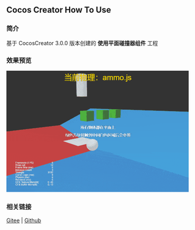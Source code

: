 ## Cocos Creator How To Use

### 简介

基于 CocosCreator 3.0.0 版本创建的 **使用平面碰撞器组件** 工程

### 效果预览
![image](../../gif/202203/2022030427.gif)

### 相关链接
[Gitee](https://gitee.com/mirrors_cocos-creator/example-3d/blob/master/physics-3d/assets/cases/scenes) | [Github](https://github.com/cocos-creator/example-3d/blob/master/physics-3d/assets/cases/scenes)